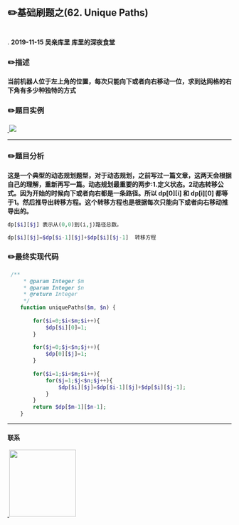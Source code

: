 
## :pencil2:基础刷题之(62. Unique Paths)
<br>.
**2019-11-15 吴亲库里 库里的深夜食堂**

### :pencil2:描述

**当前机器人位于左上角的位置，每次只能向下或者向右移动一位，求到达网格的右下角有多少种独特的方式**
### :pencil2:题目实例

<a href="https://github.com/wuqinqiang/">
​    <img src="https://github.com/wuqinqiang/Lettcode-php/blob/master/images/62.png">
</a> 

****
### :pencil2:题目分析
  
**这是一个典型的动态规划题型，对于动态规划，之前写过一篇文章，这两天会根据自己的理解，重新再写一篇。动态规划最重要的两步:1.定义状态。2动态转移公式。因为开始的时候向下或者向右都是一条路径。所以 dp[0][i] 和 dp[i][0] 都等于1。然后推导出转移方程。这个转移方程也是根据每次只能向下或者向右移动推导出的。**

```php
dp[$i][$j] 表示从(0,0)到(i,j)路径总数。

dp[$i][$j]=$dp[$i-1][$j]+$dp[$i][$j-1]  转移方程


```
### :pencil2:最终实现代码

```php
 /**
     * @param Integer $m
     * @param Integer $n
     * @return Integer
     */
    function uniquePaths($m, $n) {
        
        for($i=0;$i<$m;$i++){
            $dp[$i][0]=1;
        }
        
        for($j=0;$j<$n;$j++){
            $dp[0][$j]=1;
        }
        
        for($i=1;$i<$m;$i++){
            for($j=1;$j<$n;$j++){
                $dp[$i][$j]=$dp[$i-1][$j]+$dp[$i][$j-1];
            }
        }
        return $dp[$m-1][$n-1];
    }
```
  ****
 
#### 联系

<a href="https://github.com/wuqinqiang/">
​    <img src="https://github.com/wuqinqiang/Lettcode-php/blob/master/qrcode_for_gh_c194f9d4cdb1_430.jpg" width="150px" height="150px">
</a> 